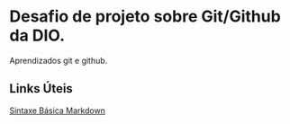 # Desafio de projeto  sobre Git/Github da DIO.
Aprendizados git e github.

## Links Úteis
[Sintaxe Básica Markdown](https://www.markdownguide.org/basic-syntax/)
